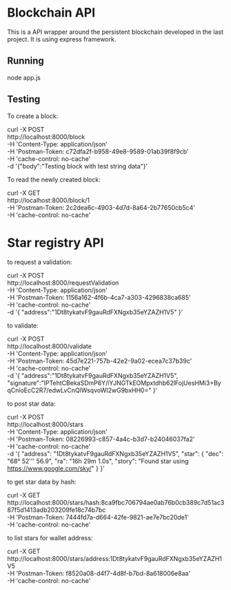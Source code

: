 # Blockchain API

This is a API wrapper around the persistent blockchain developed in the last project. It is using express framework.

## Running

node app.js

## Testing

To create a block:

curl -X POST \
  http://localhost:8000/block \
  -H 'Content-Type: application/json' \
  -H 'Postman-Token: c72dfa2f-b958-49e8-9589-01ab39f8f9cb' \
  -H 'cache-control: no-cache' \
  -d '{"body":"Testing block with test string data"}'
  
To read the newly created block:

curl -X GET \
  http://localhost:8000/block/1 \
  -H 'Postman-Token: 2c2dea6c-4903-4d7d-8a64-2b77650cb5c4' \
  -H 'cache-control: no-cache'
  
# Star registry API
to request a validation:

curl -X POST \
  http://localhost:8000/requestValidation \
  -H 'Content-Type: application/json' \
  -H 'Postman-Token: 1156a162-4f6b-4ca7-a303-4296838ca685' \
  -H 'cache-control: no-cache' \
  -d '{
    "address":"1Dt8tykatvF9gauRdFXNgxb35eYZAZH1V5"
}' 

to validate:

curl -X POST \
  http://localhost:8000/validate \
  -H 'Content-Type: application/json' \
  -H 'Postman-Token: 45d7e221-757b-42e2-9a02-ecea7c37b39c' \
  -H 'cache-control: no-cache' \
  -d '{
    "address":"1Dt8tykatvF9gauRdFXNgxb35eYZAZH1V5",
    "signature":"IPTehtCBekaSDmP6Y/iYJNGTkEOMpxtdhb62lFojUesHMi3+ByqCnioEcC2R7/edwLvCnQlWsqvoWI2wG9bxHH0="
}'

to post star data:

curl -X POST \
  http://localhost:8000/stars \
  -H 'Content-Type: application/json' \
  -H 'Postman-Token: 08226993-c857-4a4c-b3d7-b24046037fa2' \
  -H 'cache-control: no-cache' \
  -d '{
"address": "1Dt8tykatvF9gauRdFXNgxb35eYZAZH1V5",
    "star": {
            "dec": "68° 52'\'' 56.9",
            "ra": "16h 29m 1.0s",
            "story": "Found star using https://www.google.com/sky/"
        }
}'

to get star data by hash:

curl -X GET \
  http://localhost:8000/stars/hash:8ca9fbc706794ae0ab76b0cb389c7d51ac387f5d1413adb203209fe18c74b7bc \
  -H 'Postman-Token: 7444fd7a-d664-42fe-9821-ae7e7bc20de1' \
  -H 'cache-control: no-cache'
  
to list stars for wallet address:

curl -X GET \
  http://localhost:8000/stars/address:1Dt8tykatvF9gauRdFXNgxb35eYZAZH1V5 \
  -H 'Postman-Token: f8520a08-d4f7-4d8f-b7bd-8a618006e8aa' \
  -H 'cache-control: no-cache'